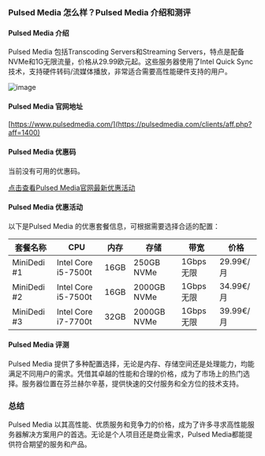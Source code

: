 ### Pulsed Media 怎么样？Pulsed Media 介绍和测评

#### Pulsed Media 介绍
Pulsed Media 包括Transcoding Servers和Streaming Servers，特点是配备NVMe和1G无限流量，价格从29.99欧元起。这些服务器使用了Intel Quick Sync技术，支持硬件转码/流媒体播放，非常适合需要高性能硬件支持的用户。

![image](https://github.com/isepias48/Pulsed-Media/assets/167744548/05695bed-b71d-4918-b18a-f3daeb92de03)

#### Pulsed Media 官网地址
[https://www.pulsedmedia.com/](https://pulsedmedia.com/clients/aff.php?aff=1400)

#### Pulsed Media 优惠码
当前没有可用的优惠码。

[点击查看Pulsed Media官网最新优惠活动](https://pulsedmedia.com/clients/aff.php?aff=1400)

#### Pulsed Media 优惠活动
以下是Pulsed Media 的优惠套餐信息，可根据需要选择合适的配置：

| 套餐名称   | CPU             | 内存  | 存储          | 带宽        | 价格               |
|---------|-----------------|------|--------------|-----------|-------------------|
| MiniDedi #1 | Intel Core i5-7500t | 16GB | 250GB NVMe   | 1Gbps无限 | 29.99€/月 |
| MiniDedi #2 | Intel Core i5-7500t | 16GB | 2000GB NVMe  | 1Gbps无限 | 34.99€/月 |
| MiniDedi #3 | Intel Core i7-7700t | 32GB | 2000GB NVMe  | 1Gbps无限 | 39.99€/月 |

#### Pulsed Media 评测
Pulsed Media 提供了多种配置选择，无论是内存、存储空间还是处理能力，均能满足不同用户的需求。凭借其卓越的性能和合理的价格，成为了市场上的热门选择。服务器位置在芬兰赫尔辛基，提供快速的交付服务和全方位的技术支持。

### 总结
Pulsed Media 以其高性能、优质服务和竞争力的价格，成为了许多寻求高性能服务器解决方案用户的首选。无论是个人项目还是商业需求，Pulsed Media都能提供符合期望的服务和产品。
